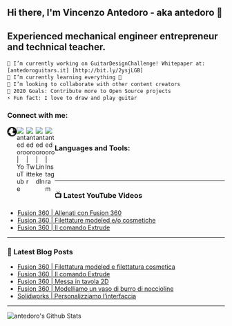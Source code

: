 ## Hi there, I'm Vincenzo Antedoro - aka antedoro 👋

## Experienced mechanical engineer entrepreneur and technical teacher.  

    🔭 I’m currently working on GuitarDesignChallenge! Whitepaper at: [antedoroguitars.it] [http://bit.ly/2ysjLGB]
    🌱 I’m currently learning everything 🤣
    👯 I’m looking to collaborate with other content creators
    🥅 2020 Goals: Contribute more to Open Source projects
    ⚡ Fun fact: I love to draw and play guitar 

### Connect with me:

[<img align="left" alt="antedoro.it" width="22px" src="https://raw.githubusercontent.com/iconic/open-iconic/master/svg/globe.svg" />][website]
[<img align="left" alt="antedoro | YouTube" width="22px" src="https://cdn.jsdelivr.net/npm/simple-icons@v3/icons/youtube.svg" />][youtube]
[<img align="left" alt="antedoro | Twitter" width="22px" src="https://cdn.jsdelivr.net/npm/simple-icons@v3/icons/twitter.svg" />][twitter]
[<img align="left" alt="antedoro | LinkedIn" width="22px" src="https://cdn.jsdelivr.net/npm/simple-icons@v3/icons/linkedin.svg" />][linkedin]
[<img align="left" alt="antedoro | Instagram" width="22px" src="https://cdn.jsdelivr.net/npm/simple-icons@v3/icons/instagram.svg" />][instagram]

<br />

### Languages and Tools:


<br />
<br />

---

### 📺 Latest YouTube Videos
<!-- YOUTUBE:START -->
- [Fusion 360 | Allenati con Fusion 360](https://www.youtube.com/watch?v=wOqBs1fBHxU)
- [Fusion 360 | Filettature modeled e/o cosmetiche](https://www.youtube.com/watch?v=aQgO54qwImo)
- [Fusion 360 | Il comando Extrude](https://www.youtube.com/watch?v=J6KmDYe2HQw)
<!-- YOUTUBE:END -->

---

### 📕 Latest Blog Posts
<!-- BLOG-POST-LIST:START -->
- [Fusion 360 | Filettatura modeled e filettatura cosmetica](https://antedoro.it/2020/07/fusion-360-filettatura-modeled-e-filettatura-cosmetica.html/)
- [Fusion 360 | Il comando Extrude](https://antedoro.it/2020/07/fusion-360-il-comando-extrude.html/)
- [Fusion 360 | Messa in tavola 2D](https://antedoro.it/2020/07/fusion-360-messa-in-tavola.html/)
- [Fusion 360 | Modelliamo un vaso di burro di noccioline](https://antedoro.it/2020/06/fusion-360-modelliamo-un-vaso-di-burro-di-noccioline.html/)
- [Solidworks | Personalizziamo l’interfaccia](https://antedoro.it/2020/06/solidworks-personalizziamo-lnterfaccia.html/)
<!-- BLOG-POST-LIST:END -->

---

<img align="left" alt="antedoro's Github Stats" src="https://github-readme-stats.vercel.app/api?username=antedoro&show_icons=true&hide_border=true" />

[website]: https://antedoro.it
[YouTube]: https://www.youtube.com/c/VincenzoAntedoro
[LinkedIn]: https://www.linkedin.com/in/antedoro/
[Instagram]: https://www.instagram.com/antedoro/
[Twitter]: https://twitter.com/antedoro
